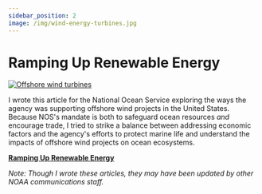 ```yaml
---
sidebar_position: 2
image: /img/wind-energy-turbines.jpg
---
```


# Ramping Up Renewable Energy

[![Offshore wind turbines](/img/wind-energy-turbines.jpg)](https://oceanservice.noaa.gov/economy/wind-energy/welcome.html)

I wrote this article for the National Ocean Service exploring the ways the agency was supporting offshore wind projects in the United States. Because NOS's mandate is both to safeguard ocean resources *and* encourage trade, I tried to strike a balance between addressing economic factors and the agency's efforts to protect marine life and understand the impacts of offshore wind projects on ocean ecosystems.

[**Ramping Up Renewable Energy**](https://oceanservice.noaa.gov/economy/wind-energy/welcome.html)

*Note: Though I wrote these articles, they may have been updated by other NOAA communications staff.*